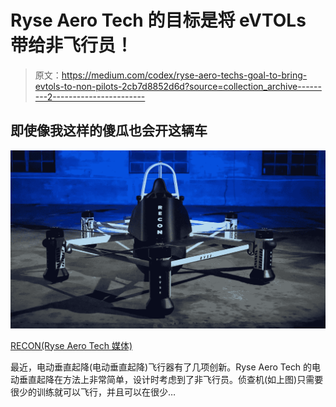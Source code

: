 # Ryse Aero Tech 的目标是将 eVTOLs 带给非飞行员！

> 原文：<https://medium.com/codex/ryse-aero-techs-goal-to-bring-evtols-to-non-pilots-2cb7d8852d6d?source=collection_archive---------2----------------------->

## 即使像我这样的傻瓜也会开这辆车

![](img/84b558128ba7a02da823724ab9110b94.png)

[RECON(Ryse Aero Tech 媒体)](https://ryseaerotech.com/)

最近，电动垂直起降(电动垂直起降)飞行器有了几项创新。Ryse Aero Tech 的电动垂直起降在方法上非常简单，设计时考虑到了非飞行员。侦查机(如上图)只需要很少的训练就可以飞行，并且可以在很少…